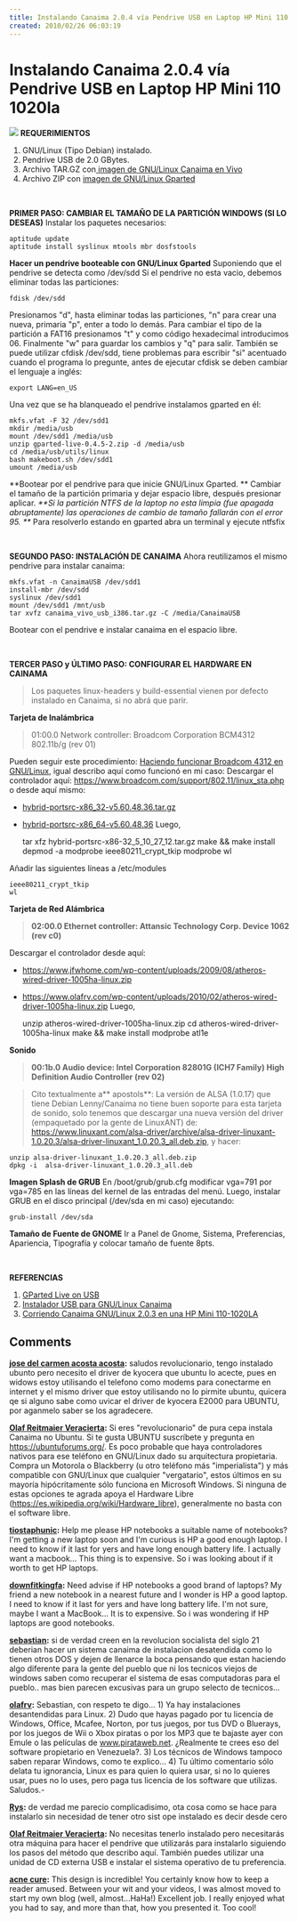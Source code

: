 ```yaml
---
title: Instalando Canaima 2.0.4 vía Pendrive USB en Laptop HP Mini 110 1020la
created: 2010/02/26 06:03:19
---
```


# Instalando Canaima 2.0.4 vía Pendrive USB en Laptop HP Mini 110 1020la

![](https://blog.olafrv.com/wp-content/uploads/2010/02/IMG00159-20100225-0003-300x225.jpg) **REQUERIMIENTOS**

  1. GNU/Linux (Tipo Debian) instalado.
  2. Pendrive USB de 2.0 GBytes.
  3. Archivo TAR.GZ con[ imagen de GNU/Linux Canaima en Vivo](   https://canaima.softwarelibre.gob.ve:8080/canaima_cms/descargas/canaima-vivo-usb/releases/2.0  )
  4. Archivo ZIP con [imagen de GNU/Linux Gparted ](https://gparted.sourceforge.net/livecd.php)

 

**PRIMER PASO: CAMBIAR EL TAMAÑO DE LA PARTICIÓN WINDOWS (SI LO DESEAS)** Instalar los paquetes necesarios: 
    
    
    aptitude update
    aptitude install syslinux mtools mbr dosfstools
    

**Hacer un pendrive booteable con GNU/Linux Gparted** Suponiendo que el pendrive se detecta como /dev/sdd Si el pendrive no esta vacio, debemos eliminar todas las particiones: 
    
    
    fdisk /dev/sdd
    

Presionamos "d", hasta eliminar todas las particiones, "n" para crear una nueva, primaria "p", enter a todo lo demás. Para cambiar el tipo de la partición a FAT16 presionamos "t" y como código hexadecimal introducimos 06. Finalmente "w" para guardar los cambios y "q" para salir. También se puede utilizar cfdisk /dev/sdd, tiene problemas para escribir "si" acentuado cuando el programa lo pregunte, antes de ejecutar cfdisk se deben cambiar el lenguaje a inglés: 
    
    
    export LANG=en_US
    

Una vez que se ha blanqueado el pendrive instalamos gparted en él: 
    
    
    mkfs.vfat -F 32 /dev/sdd1
    mkdir /media/usb
    mount /dev/sdd1 /media/usb
    unzip gparted-live-0.4.5-2.zip -d /media/usb
    cd /media/usb/utils/linux
    bash makeboot.sh /dev/sdd1
    umount /media/usb
    

**Bootear por el pendrive para que inicie GNU/Linux Gparted. ** Cambiar el tamaño de la partición primaria y dejar espacio libre, después presionar aplicar.  _**Si la partición NTFS de la laptop no esta limpia (fue apagada abruptamente) las operaciones de cambio de tamaño fallarán con el error 95. **_ Para resolverlo estando en gparted abra un terminal y ejecute ntfsfix 

 

**SEGUNDO PASO: INSTALACIÓN DE CANAIMA** Ahora reutilizamos el mismo pendrive para instalar canaima: 
    
    
    mkfs.vfat -n CanaimaUSB /dev/sdd1
    install-mbr /dev/sdd
    syslinux /dev/sdd1
    mount /dev/sdd1 /mnt/usb
    tar xvfz canaima_vivo_usb_i386.tar.gz -C /media/CanaimaUSB
    

Bootear con el pendrive e instalar canaima en el espacio libre. 

 

**TERCER PASO y ÚLTIMO PASO: CONFIGURAR EL HARDWARE EN CAINAMA**

> Los paquetes linux-headers y build-essential vienen por defecto instalado en Canaima, si no abrá que parir.

**Tarjeta de Inalámbrica**

> 01:00.0 Network controller: Broadcom Corporation BCM4312 802.11b/g (rev 01)

Pueden seguir este procedimiento: [Haciendo funcionar Broadcom 4312 en GNU/Linux](https://blog.0x29.com.ve/?p=118), igual describo aquí como funcionó en mi caso: Descargar el controlador aquí: <https://www.broadcom.com/support/802.11/linux_sta.php> o desde aquí mismo: 

  * [hybrid-portsrc-x86_32-v5.60.48.36.tar.gz](https://www.olafrv.com/wp-content/uploads/2010/02/hybrid-portsrc-x86_32-v5.60.48.36.tar.gz)
  * [hybrid-portsrc-x86_64-v5.60.48.36](https://www.olafrv.com/wp-content/uploads/2010/02/hybrid-portsrc-x86_64-v5.60.48.36.tar.gz)
Luego, 
    
    
    tar xfz hybrid-portsrc-x86-32_5_10_27_12.tar.gz
    make && make install
    depmod -a
    modprobe ieee80211_crypt_tkip
    modprobe wl
    

Añadir las siguientes líneas a /etc/modules 
    
    
    ieee80211_crypt_tkip
    wl
    

**Tarjeta de Red Alámbrica**

> **02:00.0 Ethernet controller: Attansic Technology Corp. Device 1062 (rev c0)**

Descargar el controlador desde aquí: 

  * <https://www.jfwhome.com/wp-content/uploads/2009/08/atheros-wired-driver-1005ha-linux.zip>
  * <https://www.olafrv.com/wp-content/uploads/2010/02/atheros-wired-driver-1005ha-linux.zip>
Luego, 
    
    
    unzip atheros-wired-driver-1005ha-linux.zip
    cd atheros-wired-driver-1005ha-linux
    make && make install
    modprobe atl1e
    

**Sonido**

> **00:1b.0 Audio device: Intel Corporation 82801G (ICH7 Family) High Definition Audio Controller (rev 02)**

> Cito textualmente a** apostols**: La versión de ALSA (1.0.17) que tiene Debian Lenny/Canaima no tiene buen soporte para esta tarjeta de sonido, solo tenemos que descargar una nueva versión del driver (empaquetado por la gente de LinuxANT) de: https://www.linuxant.com/alsa-driver/archive/alsa-driver-linuxant-1.0.20.3/alsa-driver-linuxant_1.0.20.3_all.deb.zip, y hacer: 
    
    
    unzip alsa-driver-linuxant_1.0.20.3_all.deb.zip
    dpkg -i  alsa-driver-linuxant_1.0.20.3_all.deb
    

**Imagen Splash de GRUB** En /boot/grub/grub.cfg modificar vga=791 por vga=785 en las líneas del kernel de las entradas del menú. Luego, instalar GRUB en el disco principal (/dev/sda en mi caso) ejecutando: 
    
    
    grub-install /dev/sda
    

**Tamaño de Fuente de GNOME** Ir a Panel de Gnome, Sistema, Preferencias, Apariencia, Tipografía y colocar tamaño de fuente 8pts. 

 

**REFERENCIAS**

  1. [GParted Live on USB](https://gparted.sourceforge.net/liveusb.php)
  2. [Instalador USB para GNU/Linux Canaima](https://damncorner.blogspot.com/2009/07/instalador-usb-para-gnulinux-canaima.html)
  3. [Corriendo Canaima GNU/Linux 2.0.3 en una HP Mini 110-1020LA](https://apostols.net/?p=148)

## Comments

**[jose del carmen acosta acosta](#6 "2010-03-04 06:18:39"):** saludos revolucionario, tengo instalado ubunto pero necesito el driver de kyocera que ubuntu lo acecte, pues en widows estoy utilisando el telefono como modems para conectarme en internet y el mismo driver que estoy utilisando no lo pirmite ubuntu, quicera qe si alguno sabe como uvicar el driver de kyocera E2000 para UBUNTU, por aganmelo saber se los agradecere.

**[Olaf Reitmaier Veracierta](#7 "2010-03-04 07:48:11"):** Si eres "revolucionario" de pura cepa instala Canaima no Ubuntu. Si te gusta UBUNTU suscríbete y pregunta en https://ubuntuforums.org/. Es poco probable que haya controladores nativos para ese teléfono en GNU/Linux dado su arquitectura propietaria. Compra un Motorola o Blackberry (u otro teléfono más "imperialista") y más compatible con GNU/Linux que cualquier "vergatario", estos últimos en su mayoría hipócritamente sólo funciona en Microsoft Windows. Si ninguna de estas opciones te agrada apoya el Hardware Libre (https://es.wikipedia.org/wiki/Hardware_libre), generalmente no basta con el software libre.

**[tiostaphunic](#12 "2010-03-14 14:42:44"):** Help me please HP notebooks a suitable name of notebooks? I'm getting a new laptop soon and I'm curious is HP a good enough laptop. I need to know if it last for yers and have long enough battery life. I actually want a macbook... This thing is to expensive. So i was looking about if it worth to get HP laptops.

**[downfitkingfa](#13 "2010-03-14 15:25:42"):** Need advise if HP notebooks a good brand of laptops? My friend a new notebook in a nearest future and I wonder is HP a good laptop. I need to know if it last for yers and have long battery life. I'm not sure, maybe I want a MacBook... It is to expensive. So i was wondering if HP laptops are good notebooks.

**[sebastian](#4113 "2011-04-20 20:00:28"):** si de verdad creen en la revolucion socialista del siglo 21 deberian hacer un sistema canaima de instalacion desatendida como lo tienen otros DOS y dejen de llenarce la boca pensando que estan haciendo algo diferente para la gente del pueblo que ni los tecnicos viejos de windows saben como recuperar el sistema de esas computadoras para el pueblo.. mas bien parecen excusivas para un grupo selecto de tecnicos...

**[olafrv](#4394 "2011-05-04 16:52:20"):** Sebastian, con respeto te digo... 1) Ya hay instalaciones desantendidas para Linux. 2) Dudo que hayas pagado por tu licencia de Windows, Office, Mcafee, Norton, por tus juegos, por tus DVD o Bluerays, por los juegos de Wii o Xbox piratas o por los MP3 que te bajaste ayer con Emule o las películas de www.pirataweb.net. ¿Realmente te crees eso del software propietario en Venezuela?. 3) Los técnicos de Windows tampoco saben reparar Windows, como te explico... 4) Tu último comentario sólo delata tu ignorancia, Linux es para quien lo quiera usar, si no lo quieres usar, pues no lo uses, pero paga tus licencia de los software que utilizas. Saludos.-

**[Rys](#4860 "2011-06-18 18:01:41"):** de verdad me parecio complicadisimo, ota cosa como se hace para instalarlo sin necesidad de tener otro sist ope instalado es decir desde cero

**[Olaf Reitmaier Veracierta](#4868 "2011-07-17 00:26:42"):** No necesitas tenerlo instalado pero necesitarás otra máquina para hacer el pendrive que utilizarás para instalarlo siguiendo los pasos del método que describo aquí. También puedes utilizar una unidad de CD externa USB e instalar el sistema operativo de tu preferencia.

**[acne cure](#9519 "2014-09-19 14:52:28"):** This design is incredible! You certainly know how to keep a reader amused. Between your wit and your videos, I was almost moved to start my own blog (well, almost...HaHa!) Excellent job. I really enjoyed what you had to say, and more than that, how you presented it. Too cool!

